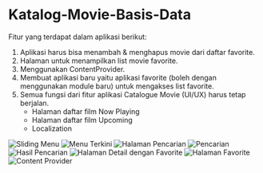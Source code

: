 # Katalog-Movie-Basis-Data

Fitur yang terdapat dalam aplikasi berikut:

1. Aplikasi harus bisa menambah & menghapus movie dari daftar favorite.
2. Halaman untuk menampilkan list movie favorite.
3. Menggunakan ContentProvider.
4. Membuat aplikasi baru yaitu aplikasi favorite (boleh dengan menggunakan module baru) untuk mengakses list favorite.
5. Semua fungsi dari fitur aplikasi Catalogue Movie (UI/UX) harus tetap berjalan.
   - Halaman daftar film Now Playing
   - Halaman daftar film Upcoming
   - Localization
   
![Sliding Menu](https://github.com/wahyuirgan/Katalog-Movie-Basis-Data/blob/master/screenshot/1.png)
![Menu Terkini](https://github.com/wahyuirgan/Katalog-Movie-Basis-Data/blob/master/screenshot/2.png)
![Halaman Pencarian](https://github.com/wahyuirgan/Katalog-Movie-Basis-Data/blob/master/screenshot/3.png)
![Pencarian](https://github.com/wahyuirgan/Katalog-Movie-Basis-Data/blob/master/screenshot/4.png)
![Hasil Pencarian](https://github.com/wahyuirgan/Katalog-Movie-Basis-Data/blob/master/screenshot/5.png)
![Halaman Detail dengan Favorite](https://github.com/wahyuirgan/Katalog-Movie-Basis-Data/blob/master/screenshot/6.png)
![Halaman Favorite](https://github.com/wahyuirgan/Katalog-Movie-Basis-Data/blob/master/screenshot/7.png)
![Content Provider](https://github.com/wahyuirgan/Katalog-Movie-Basis-Data/blob/master/screenshot/8.png)
